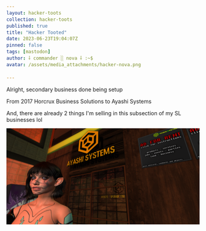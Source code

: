 ```yaml
---
layout: hacker-toots
collection: hacker-toots
published: true
title: "Hacker Tooted"
date: 2023-06-23T19:04:07Z
pinned: false
tags: [mastodon]
author: ⸸ commander ░ nova ⸸ :~$
avatar: /assets/media_attachments/hacker-nova.png

---
```


<p>Alright, secondary business done being setup</p><p>From 2017 Horcrux Business Solutions to Ayashi Systems</p><p>And, there are already 2 things I&#39;m selling in this subsection of my SL businesses lol</p>

![media](/assets/media_attachments/files/110/595/082/317/603/576/original/9bcb00dbdb54c53a.png)
